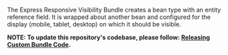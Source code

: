The Express Responsive Visibility Bundle creates a bean type with an entity reference field. It is wrapped about another bean and configured for the display (mobile, tablet, desktop) on which it should be visible.

**NOTE: To update this repository's codebase, please follow: [Releasing Custom Bundle Code](https://github.com/CuBoulder/express_documentation/blob/master/docs/custom_bundle_releases.md#how-to-succesfully-update-a-custom-bundles-code).**
